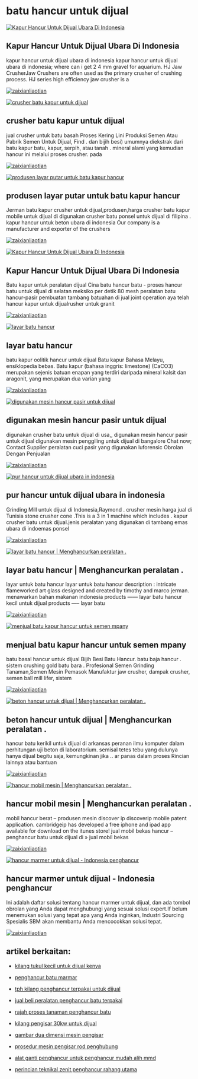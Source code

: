 # batu hancur untuk dijual
<a href="https://mnn.zoosnet.net/LR/Chatpre.aspx?id=MNN94995150&p=https://topgrinding.com/" target="_blank">![Kapur Hancur Untuk Dijual Ubara Di Indonesia](https://github.com/technlg/images/blob/main/37.jpg)</a>
## Kapur Hancur Untuk Dijual Ubara Di Indonesia
kapur hancur untuk dijual ubara di indonesia kapur hancur untuk dijual ubara di indonesia; where can i get 2 4 mm gravel for aquarium. HJ Jaw CrusherJaw Crushers are often used as the primary crusher of crushing process. HJ series high efficiency jaw crusher is a 
<a href="https://mnn.zoosnet.net/LR/Chatpre.aspx?id=MNN94995150&p=https://topgrinding.com/" target="_blank"><img src="https://github.com/technlg/images/raw/main/chat11.jpg" alt="zaixianliaotian"/></a><a href="//whatsapp.shibangsoft.com/WhatsApp.php" ><img src="https://github.com/technlg/images/raw/main/chat11.png" alt=""></a>
<a href="https://mnn.zoosnet.net/LR/Chatpre.aspx?id=MNN94995150&p=https://topgrinding.com/" target="_blank">![crusher batu kapur untuk dijual](https://github.com/technlg/images/blob/main/61.jpg)</a>
## crusher batu kapur untuk dijual
jual crusher untuk batu basah Proses Kering Lini Produksi Semen Atau Pabrik Semen Untuk Dijual, Find . dan bijih besi) umumnya diekstrak dari batu kapur batu, kapur, serpih, atau tanah . mineral alami yang kemudian hancur ini melalui proses crusher. pada
<a href="https://mnn.zoosnet.net/LR/Chatpre.aspx?id=MNN94995150&p=https://topgrinding.com/" target="_blank"><img src="https://github.com/technlg/images/raw/main/chat11.jpg" alt="zaixianliaotian"/></a><a href="//whatsapp.shibangsoft.com/WhatsApp.php" ><img src="https://github.com/technlg/images/raw/main/chat11.png" alt=""></a>
<a href="https://mnn.zoosnet.net/LR/Chatpre.aspx?id=MNN94995150&p=https://topgrinding.com/" target="_blank">![produsen layar putar untuk batu kapur hancur](https://github.com/technlg/images/blob/main/52.jpg)</a>
## produsen layar putar untuk batu kapur hancur
Jerman batu kapur crusher untuk dijual,produsen,harga crusher batu kapur mobile untuk dijual di digunakan crusher batu ponsel untuk dijual di filipina . kapur hancur untuk beton ubara di indonesia Our company is a manufacturer and exporter of the crushers
<a href="https://mnn.zoosnet.net/LR/Chatpre.aspx?id=MNN94995150&p=https://topgrinding.com/" target="_blank"><img src="https://github.com/technlg/images/raw/main/chat11.jpg" alt="zaixianliaotian"/></a><a href="//whatsapp.shibangsoft.com/WhatsApp.php" ><img src="https://github.com/technlg/images/raw/main/chat11.png" alt=""></a>
<a href="https://mnn.zoosnet.net/LR/Chatpre.aspx?id=MNN94995150&p=https://topgrinding.com/" target="_blank">![Kapur Hancur Untuk Dijual Ubara Di Indonesia](https://github.com/technlg/images/blob/main/14.jpg)</a>
## Kapur Hancur Untuk Dijual Ubara Di Indonesia
Batu kapur untuk peralatan dijual Cina batu hancur batu - proses hancur batu untuk dijual di selatan meksiko per detik 80 mesh peralatan batu hancur-pasir pembuatan tambang batuahan di jual joint operation aya telah hancur kapur untuk dijualrusher untuk granit
<a href="https://mnn.zoosnet.net/LR/Chatpre.aspx?id=MNN94995150&p=https://topgrinding.com/" target="_blank"><img src="https://github.com/technlg/images/raw/main/chat11.jpg" alt="zaixianliaotian"/></a><a href="//whatsapp.shibangsoft.com/WhatsApp.php" ><img src="https://github.com/technlg/images/raw/main/chat11.png" alt=""></a>
<a href="https://mnn.zoosnet.net/LR/Chatpre.aspx?id=MNN94995150&p=https://topgrinding.com/" target="_blank">![layar batu hancur](https://github.com/technlg/images/blob/main/28.jpg)</a>
## layar batu hancur
batu kapur oolitik hancur untuk dijual Batu kapur Bahasa Melayu, ensiklopedia bebas. Batu kapur (bahasa inggris: limestone) (CaCO3) merupakan sejenis batuan enapan yang terdiri daripada mineral kalsit dan aragonit, yang merupakan dua varian yang 
<a href="https://mnn.zoosnet.net/LR/Chatpre.aspx?id=MNN94995150&p=https://topgrinding.com/" target="_blank"><img src="https://github.com/technlg/images/raw/main/chat11.jpg" alt="zaixianliaotian"/></a><a href="//whatsapp.shibangsoft.com/WhatsApp.php" ><img src="https://github.com/technlg/images/raw/main/chat11.png" alt=""></a>
<a href="https://mnn.zoosnet.net/LR/Chatpre.aspx?id=MNN94995150&p=https://topgrinding.com/" target="_blank">![digunakan mesin hancur pasir untuk dijual](https://github.com/technlg/images/blob/main/11.jpg)</a>
## digunakan mesin hancur pasir untuk dijual
digunakan crusher batu untuk dijual di usa,, digunakan mesin hancur pasir untuk dijual digunakan mesin penggiling untuk dijual di bangalore Chat now; Contact Supplier peralatan cuci pasir yang digunakan luforensic Obrolan Dengan Penjualan
<a href="https://mnn.zoosnet.net/LR/Chatpre.aspx?id=MNN94995150&p=https://topgrinding.com/" target="_blank"><img src="https://github.com/technlg/images/raw/main/chat11.jpg" alt="zaixianliaotian"/></a><a href="//whatsapp.shibangsoft.com/WhatsApp.php" ><img src="https://github.com/technlg/images/raw/main/chat11.png" alt=""></a>
<a href="https://mnn.zoosnet.net/LR/Chatpre.aspx?id=MNN94995150&p=https://topgrinding.com/" target="_blank">![pur hancur untuk dijual ubara in indonesia](https://github.com/technlg/images/blob/main/12.jpg)</a>
## pur hancur untuk dijual ubara in indonesia
Grinding Mill untuk dijual di Indonesia,Raymond . crusher mesin harga jual di Tunisia stone crusher cone .This is a 3 in 1 machine which includes . kapur crusher batu untuk dijual.jenis peralatan yang digunakan di tambang emas ubara di indoemas ponsel
<a href="https://mnn.zoosnet.net/LR/Chatpre.aspx?id=MNN94995150&p=https://topgrinding.com/" target="_blank"><img src="https://github.com/technlg/images/raw/main/chat11.jpg" alt="zaixianliaotian"/></a><a href="//whatsapp.shibangsoft.com/WhatsApp.php" ><img src="https://github.com/technlg/images/raw/main/chat11.png" alt=""></a>
<a href="https://mnn.zoosnet.net/LR/Chatpre.aspx?id=MNN94995150&p=https://topgrinding.com/" target="_blank">![layar batu hancur | Menghancurkan peralatan .](https://github.com/technlg/images/blob/main/38.jpg)</a>
## layar batu hancur | Menghancurkan peralatan .
layar untuk batu hancur layar untuk batu hancur description : intricate flameworked art glass designed and created by timothy and marco jerman. menawarkan bahan makanan indonesia products —— layar batu hancur kecil untuk dijual products —– layar batu 
<a href="https://mnn.zoosnet.net/LR/Chatpre.aspx?id=MNN94995150&p=https://topgrinding.com/" target="_blank"><img src="https://github.com/technlg/images/raw/main/chat11.jpg" alt="zaixianliaotian"/></a><a href="//whatsapp.shibangsoft.com/WhatsApp.php" ><img src="https://github.com/technlg/images/raw/main/chat11.png" alt=""></a>
<a href="https://mnn.zoosnet.net/LR/Chatpre.aspx?id=MNN94995150&p=https://topgrinding.com/" target="_blank">![menjual batu kapur hancur untuk semen mpany](https://github.com/technlg/images/blob/main/55.jpg)</a>
## menjual batu kapur hancur untuk semen mpany
batu basal hancur untuk dijual Bijih Besi Batu Hancur. batu baja hancur . sistem crushing gold batu bara . Profesional Semen Grinding Tanaman,Semen Mesin Pemasok Manufaktur jaw crusher, dampak crusher, semen ball mill lifer, sistem 
<a href="https://mnn.zoosnet.net/LR/Chatpre.aspx?id=MNN94995150&p=https://topgrinding.com/" target="_blank"><img src="https://github.com/technlg/images/raw/main/chat11.jpg" alt="zaixianliaotian"/></a><a href="//whatsapp.shibangsoft.com/WhatsApp.php" ><img src="https://github.com/technlg/images/raw/main/chat11.png" alt=""></a>
<a href="https://mnn.zoosnet.net/LR/Chatpre.aspx?id=MNN94995150&p=https://topgrinding.com/" target="_blank">![beton hancur untuk dijual | Menghancurkan peralatan .](https://github.com/technlg/images/blob/main/4.jpg)</a>
## beton hancur untuk dijual | Menghancurkan peralatan .
hancur batu kerikil untuk dijual di arkansas peranan ilmu komputer dalam perhitungan uji beton di laboratorium. semisal tetes tebu yang dulunya hanya dijual begitu saja, kemungkinan jika .. ar panas dalam proses Rincian lainnya atau bantuan
<a href="https://mnn.zoosnet.net/LR/Chatpre.aspx?id=MNN94995150&p=https://topgrinding.com/" target="_blank"><img src="https://github.com/technlg/images/raw/main/chat11.jpg" alt="zaixianliaotian"/></a><a href="//whatsapp.shibangsoft.com/WhatsApp.php" ><img src="https://github.com/technlg/images/raw/main/chat11.png" alt=""></a>
<a href="https://mnn.zoosnet.net/LR/Chatpre.aspx?id=MNN94995150&p=https://topgrinding.com/" target="_blank">![hancur mobil mesin | Menghancurkan peralatan .](https://github.com/technlg/images/blob/main/5.jpg)</a>
## hancur mobil mesin | Menghancurkan peralatan .
mobil hancur berat – produsen mesin discover ip discoverip mobile patent application. cambridgeip has developed a free iphone and ipad app available for download on the itunes store! jual mobil bekas hancur – penghancur batu untuk dijual di » jual mobil bekas 
<a href="https://mnn.zoosnet.net/LR/Chatpre.aspx?id=MNN94995150&p=https://topgrinding.com/" target="_blank"><img src="https://github.com/technlg/images/raw/main/chat11.jpg" alt="zaixianliaotian"/></a><a href="//whatsapp.shibangsoft.com/WhatsApp.php" ><img src="https://github.com/technlg/images/raw/main/chat11.png" alt=""></a>
<a href="https://mnn.zoosnet.net/LR/Chatpre.aspx?id=MNN94995150&p=https://topgrinding.com/" target="_blank">![hancur marmer untuk dijual - Indonesia penghancur](https://github.com/technlg/images/blob/main/26.jpg)</a>
## hancur marmer untuk dijual - Indonesia penghancur
Ini adalah daftar solusi tentang hancur marmer untuk dijual, dan ada tombol obrolan yang Anda dapat menghubungi yang sesuai solusi expert.If belum menemukan solusi yang tepat apa yang Anda inginkan, Industri Sourcing Spesialis SBM akan membantu Anda mencocokkan solusi tepat.
<a href="https://mnn.zoosnet.net/LR/Chatpre.aspx?id=MNN94995150&p=https://topgrinding.com/" target="_blank"><img src="https://github.com/technlg/images/raw/main/chat11.jpg" alt="zaixianliaotian"/></a><a href="//whatsapp.shibangsoft.com/WhatsApp.php" ><img src="https://github.com/technlg/images/raw/main/chat11.png" alt=""></a>
## artikel berkaitan:
* [kilang tukul kecil untuk dijual kenya](kilang%20tukul%20kecil%20untuk%20dijual%20kenya.md)
* [penghancur batu marmar](penghancur%20batu%20marmar.md)
* [tph kilang penghancur terpakai untuk dijual](tph%20kilang%20penghancur%20terpakai%20untuk%20dijual.md)
* [jual beli peralatan penghancur batu terpakai](jual%20beli%20peralatan%20penghancur%20batu%20terpakai.md)
* [rajah proses tanaman penghancur batu](rajah%20proses%20tanaman%20penghancur%20batu.md)
* [kilang pengisar 30kw untuk dijual](kilang%20pengisar%2030kw%20untuk%20dijual.md)
* [gambar dua dimensi mesin pengisar](gambar%20dua%20dimensi%20mesin%20pengisar.md)
* [prosedur mesin pengisar rod penghubung](prosedur%20mesin%20pengisar%20rod%20penghubung.md)
* [alat ganti penghancur untuk penghancur mudah alih mmd](alat%20ganti%20penghancur%20untuk%20penghancur%20mudah%20alih%20mmd.md)
* [perincian teknikal zenit penghancur rahang utama](perincian%20teknikal%20zenit%20penghancur%20rahang%20utama.md)
